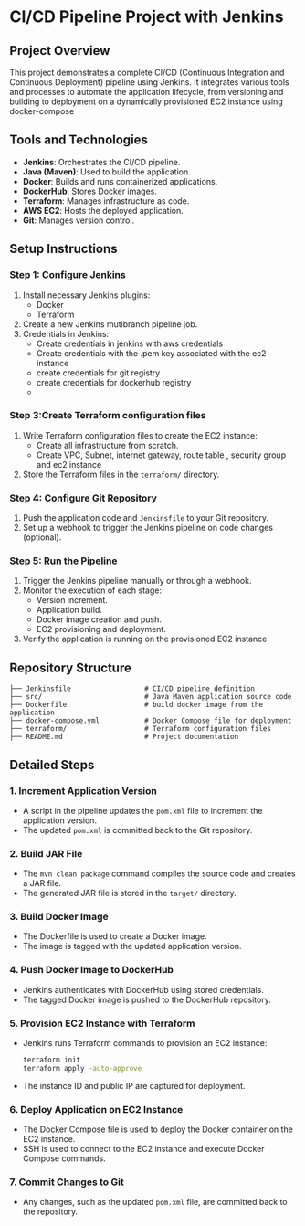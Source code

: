 # CI/CD Pipeline Project with Jenkins

## Project Overview
This project demonstrates a complete CI/CD (Continuous Integration and Continuous Deployment) pipeline using Jenkins. It integrates various tools and processes to automate the application lifecycle, from versioning and building to deployment on a dynamically provisioned EC2 instance using docker-compose

## Tools and Technologies
- **Jenkins**: Orchestrates the CI/CD pipeline.
- **Java (Maven)**: Used to build the application.
- **Docker**: Builds and runs containerized applications.
- **DockerHub**: Stores Docker images.
- **Terraform**: Manages infrastructure as code.
- **AWS EC2**: Hosts the deployed application.
- **Git**: Manages version control.

## Setup Instructions

### Step 1: Configure Jenkins
1. Install necessary Jenkins plugins:
   - Docker 
   - Terraform
2. Create a new Jenkins mutibranch pipeline job.
3. Credentials in Jenkins:
   - Create credentials in jenkins with aws credentials
   - Create credentials with the .pem key associated with the ec2 instance
   - create credentials for git registry
   - create credentials for dockerhub registry
   - 


### Step 3:Create Terraform configuration files

1. Write Terraform configuration files to create the EC2 instance:
   - Create all infrastructure from scratch.
   - Create VPC, Subnet, internet gateway, route table , security group and ec2 instance
3. Store the Terraform files in the `terraform/` directory.

### Step 4: Configure Git Repository
1. Push the application code and `Jenkinsfile` to your Git repository.
2. Set up a webhook to trigger the Jenkins pipeline on code changes (optional).

### Step 5: Run the Pipeline
1. Trigger the Jenkins pipeline manually or through a webhook.
2. Monitor the execution of each stage:
   - Version increment.
   - Application build.
   - Docker image creation and push.
   - EC2 provisioning and deployment.
3. Verify the application is running on the provisioned EC2 instance.

## Repository Structure
```
├── Jenkinsfile                  # CI/CD pipeline definition
├── src/                         # Java Maven application source code
├── Dockerfile                   # build docker image from the application
├── docker-compose.yml           # Docker Compose file for deployment
├── terraform/                   # Terraform configuration files
├── README.md                    # Project documentation
```

## Detailed Steps

### 1. Increment Application Version
- A script in the pipeline updates the `pom.xml` file to increment the application version.
- The updated `pom.xml` is committed back to the Git repository.

### 2. Build JAR File
- The `mvn clean package` command compiles the source code and creates a JAR file.
- The generated JAR file is stored in the `target/` directory.

### 3. Build Docker Image
- The Dockerfile is used to create a Docker image.
- The image is tagged with the updated application version.

### 4. Push Docker Image to DockerHub
- Jenkins authenticates with DockerHub using stored credentials.
- The tagged Docker image is pushed to the DockerHub repository.

### 5. Provision EC2 Instance with Terraform
- Jenkins runs Terraform commands to provision an EC2 instance:
   ```bash
   terraform init
   terraform apply -auto-approve
   ```
- The instance ID and public IP are captured for deployment.

### 6. Deploy Application on EC2 Instance
- The Docker Compose file is used to deploy the Docker container on the EC2 instance.
- SSH is used to connect to the EC2 instance and execute Docker Compose commands.

### 7. Commit Changes to Git
- Any changes, such as the updated `pom.xml` file, are committed back to the repository.



